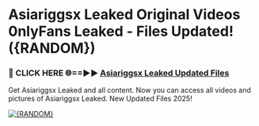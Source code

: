 # Asiariggsx Leaked Original Videos 0nlyFans Leaked - Files Updated! ({RANDOM})

<h3>🔴 CLICK HERE 🌐==►► <a href="https://betterlinks.top/A2PfLJ" rel="nofollow">Asiariggsx Leaked Updated Files</a></h3>

Get Asiariggsx Leaked and all content. Now you can access all videos and pictures of Asiariggsx Leaked. New Updated Files 2025!

[![{RANDOM}](https://i.imgur.com/ppqm5kG.gif)](https://betterlinks.top/A2PfLJ)